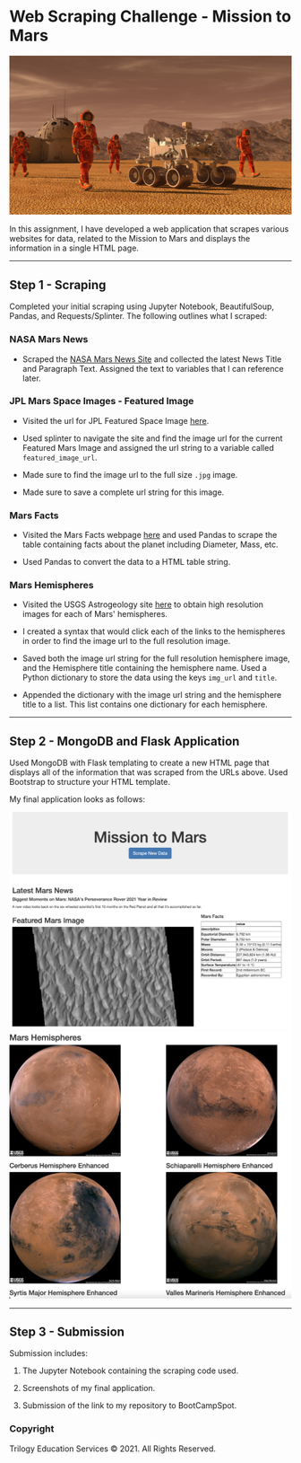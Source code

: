# Web Scraping Challenge - Mission to Mars

![mission_to_mars](Images/mission_to_mars.png)

In this assignment, I have developed a web application that scrapes various websites for data, related to the Mission to Mars and displays the information in a single HTML page. 

- - -

## Step 1 - Scraping

Completed your initial scraping using Jupyter Notebook, BeautifulSoup, Pandas, and Requests/Splinter. The following outlines what I scraped:

### NASA Mars News

* Scraped the [NASA Mars News Site](https://mars.nasa.gov/news/) and collected the latest News Title and Paragraph Text. Assigned the text to variables that I can reference later.

### JPL Mars Space Images - Featured Image

* Visited the url for JPL Featured Space Image [here](https://data-class-jpl-space.s3.amazonaws.com/JPL_Space/index.html).

* Used splinter to navigate the site and find the image url for the current Featured Mars Image and assigned the url string to a variable called `featured_image_url`.

* Made sure to find the image url to the full size `.jpg` image.

* Made sure to save a complete url string for this image.

### Mars Facts

* Visited the Mars Facts webpage [here](https://space-facts.com/mars/) and used Pandas to scrape the table containing facts about the planet including Diameter, Mass, etc.

* Used Pandas to convert the data to a HTML table string.

### Mars Hemispheres

* Visited the USGS Astrogeology site [here](https://astrogeology.usgs.gov/search/results?q=hemisphere+enhanced&k1=target&v1=Mars) to obtain high resolution images for each of Mars' hemispheres.

* I created a syntax that would click each of the links to the hemispheres in order to find the image url to the full resolution image.

* Saved both the image url string for the full resolution hemisphere image, and the Hemisphere title containing the hemisphere name. Used a Python dictionary to store the data using the keys `img_url` and `title`.

* Appended the dictionary with the image url string and the hemisphere title to a list. This list contains one dictionary for each hemisphere.

- - -

## Step 2 - MongoDB and Flask Application

Used MongoDB with Flask templating to create a new HTML page that displays all of the information that was scraped from the URLs above. Used Bootstrap to structure your HTML template.

My final application looks as follows:

![my_final_app1.png](Images/my_final_app1.png)
![my_final_app2.png](Images/my_final_app2.png)

- - -

## Step 3 - Submission

Submission includes:

1. The Jupyter Notebook containing the scraping code used.

2. Screenshots of my final application.

3. Submission of the link to my repository to BootCampSpot.



### Copyright

Trilogy Education Services © 2021. All Rights Reserved.